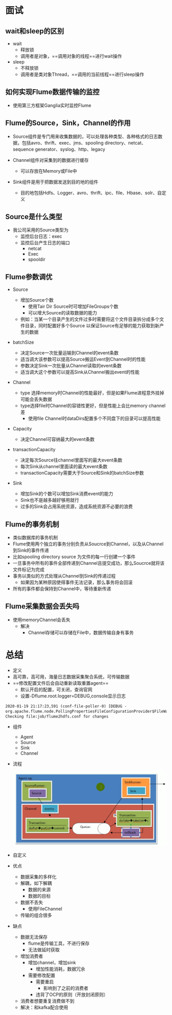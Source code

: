 # 面试



## wait和sleep的区别

- wait
  - 释放锁
  - 调用者是对象，==调用对象的线程==进行wait操作
- sleep
  - 不释放锁
  - 调用者是类对象Thread，==调用的当前线程==进行sleep操作



## 如何实现Flume数据传输的监控

- 使用第三方框架Ganglia实时监控Flume



## Flume的Source，Sink，Channel的作用

- Source组件是专门用来收集数据的，可以处理各种类型、各种格式的日志数据，包括avro、thrift、exec、jms、spooling directory、netcat、sequence generator、syslog、http、legacy

- Channel组件对采集到的数据进行缓存
  - 可以存放在Memory或File中
- Sink组件是用于把数据发送到目的地的组件
  - 目的地包括Hdfs、Logger、avro、thrift、ipc、file、Hbase、solr、自定义



## Source是什么类型

- 我公司采用的Source类型为
  - 监控后台日志：exec
  - 监控后台产生日志的端口
    - netcat
    - Exec
    - spooldir



## Flume参数调优

- Source
  - 增加Source个数
    - 使用Tair Dir Source时可增加FileGroups个数
    - 可以增大Source的读取数据的能力
  - 例如：当某一个目录产生的文件过多时需要将这个文件目录拆分成多个文件目录，同时配置好多个Source 以保证Source有足够的能力获取到新产生的数据

- batchSize
  - 决定Source一次批量运输到Channel的event条数
  - 适当调大该参数可以提高Source搬运Event到Channel时的性能
  - 参数决定Sink一次批量从Channel读取的event条数
  - 适当调大这个参数可以提高Sink从Channel搬出event的性能

- Channel 
  - type 选择memory时Channel的性能最好，但是如果Flume进程意外挂掉可能会丢失数据
  - type选择file时Channel的容错性更好，但是性能上会比memory channel差
    - 使用file Channel时dataDirs配置多个不同盘下的目录可以提高性能

- Capacity
  - 决定Channel可容纳最大的event条数
- transactionCapacity 
  - 决定每次Source往channel里面写的最大event条数
  - 每次Sink从channel里面读的最大event条数
  - transactionCapacity需要大于Source和Sink的batchSize参数

- Sink 
  - 增加Sink的个数可以增加Sink消费event的能力
  - Sink也不是越多越好够用就行
  - 过多的Sink会占用系统资源，造成系统资源不必要的浪费



## Flume的事务机制

- 类似数据库的事务机制
- Flume使用两个独立的事务分别负责从Soucrce到Channel，以及从Channel到Sink的事件传递
- 比如spooling directory source 为文件的每一行创建一个事件
- 一旦事务中所有的事件全部传递到Channel且提交成功，那么Soucrce就将该文件标记为完成
- 事务以类似的方式处理从Channel到Sink的传递过程
  - 如果因为某种原因使得事件无法记录，那么事务将会回滚
- 所有的事件都会保持到Channel中，等待重新传递



## Flume采集数据会丢失吗

- 使用memoryChannel会丢失
  - 解决
    - Channel存储可以存储在File中，数据传输自身有事务



# 总结

- 定义
- 高可靠，高可用，海量日志数据采集聚合系统，可传输数据
- ==修改配置文件后会自动重新读取重置agent==
  - 默认开启的配置，可关闭，查询官网
  - 设置-Dflume.root.logger=DEBUG,console显示日志

```log
2020-01-19 21:17:23,591 (conf-file-poller-0) [DEBUG - org.apache.flume.node.PollingPropertiesFileConfigurationProvider$FileWatcherRunnable.run(PollingPropertiesFileConfigurationProvider.java:127)] Checking file:job/flume2hdfs.conf for changes
```

- 组件

  - Agent
  - Source
  - Sink
  - Channel

- 流程

  ![1](img/26.png)

- 自定义

- 优点

  - 数据采集的多样化
  - 解耦，如下解耦
    - 数据的来源
    - 数据的目标
  - 数据不丢失
    - 使用FileChannel
  - 传输的组合很多

- 缺点

  - 数据无法保存
    - flume是传输工具，不进行保存
    - 无法做延时获取
  - 增加消费者
    - 增加channel，增加sink
      - 增加性能消耗，数据冗余
    - 需要修改配置
      - 需要重启
        - 影响到了之前的消费者
      - 违背了OCP的原则（开放封闭原则）
  - 消费者想要重复消费做不到
  - 解决：和kafka配合使用

